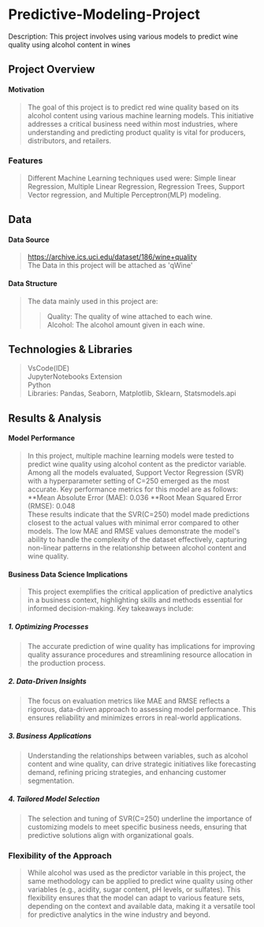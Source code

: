 # Predictive-Modeling-Project
Description: 
This project involves using various models to predict wine quality using alcohol content in wines

## Project Overview
#### Motivation
>The goal of this project is to predict red wine quality based on its alcohol content using various machine learning models. This initiative addresses a critical business need within most industries, where understanding and predicting product quality is vital for producers, distributors, and retailers.
### Features
>Different Machine Learning techniques used were: Simple linear Regression, Multiple Linear Regression, Regression Trees, Support Vector regression, and Multiple Perceptron(MLP) modeling.
## Data
#### Data Source
>https://archive.ics.uci.edu/dataset/186/wine+quality <br>
>The Data in this project will be attached as 'qWine'
#### Data Structure
>The data mainly used in this project are: <br>
>>Quality: The quality of wine attached to each wine. <br>
>>Alcohol: The alcohol amount given in each wine.
## Technologies & Libraries
>VsCode(IDE)<br>
>JupyterNotebooks Extension<br>
>Python<br>
>Libraries: Pandas, Seaborn, Matplotlib, Sklearn, Statsmodels.api <br>
## Results & Analysis
#### Model Performance
>In this project, multiple machine learning models were tested to predict wine quality using alcohol content as the predictor variable. Among all the models evaluated, Support Vector Regression (SVR) with a hyperparameter setting of C=250 emerged as the most accurate. Key performance metrics for this model are as follows:
>**Mean Absolute Error (MAE): 0.036
>**Root Mean Squared Error (RMSE): 0.048<br>
>These results indicate that the SVR(C=250) model made predictions closest to the actual values with minimal error compared to other models. The low MAE and RMSE values demonstrate the model's ability to handle the complexity of the dataset effectively, capturing non-linear patterns in the relationship between alcohol content and wine quality.<br>
#### Business Data Science Implications
>This project exemplifies the critical application of predictive analytics in a business context, highlighting skills and methods essential for informed decision-making. Key takeaways include:<br>
##### 1. Optimizing Processes
> The accurate prediction of wine quality has implications for improving quality assurance procedures and streamlining resource allocation in the production process.
##### 2. Data-Driven Insights
>The focus on evaluation metrics like MAE and RMSE reflects a rigorous, data-driven approach to assessing model performance. This ensures reliability and minimizes errors in real-world applications.
##### 3. Business Applications
>Understanding the relationships between variables, such as alcohol content and wine quality, can drive strategic initiatives like forecasting demand, refining pricing strategies, and enhancing customer segmentation.
##### 4. Tailored Model Selection
>The selection and tuning of SVR(C=250) underline the importance of customizing models to meet specific business needs, ensuring that predictive solutions align with organizational goals.
### Flexibility of the Approach
>While alcohol was used as the predictor variable in this project, the same methodology can be applied to predict wine quality using other variables (e.g., acidity, sugar content, pH levels, or sulfates). This flexibility ensures that the model can adapt to various feature sets, depending on the context and available data, making it a versatile tool for predictive analytics in the wine industry and beyond.



